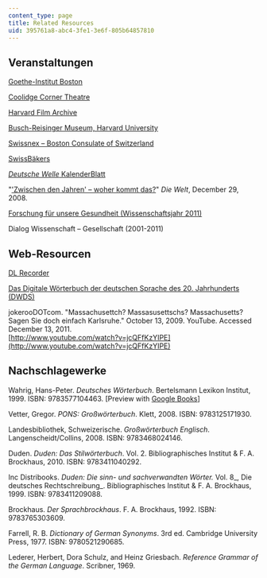 ```yaml
---
content_type: page
title: Related Resources
uid: 395761a8-abc4-3fe1-3e6f-805b64857810
---
```


Veranstaltungen
---------------

[Goethe-Institut Boston](http://goethe.de/ins/us/bos/deindex.htm)

[Coolidge Corner Theatre](http://www.coolidge.org/)

[Harvard Film Archive](https://harvardfilmarchive.org/)

[Busch-Reisinger Museum, Harvard University](http://www.harvardartmuseums.org/search-results?q=Busch-Reisinger+Museum%2C+Harvard+University)

[Swissnex – Boston Consulate of Switzerland](http://www.swissnexboston.org/)

[SwissBäkers](http://www.swissbakers.com/)

[_Deutsche Welle_ KalenderBlatt](http://kalenderblatt.de/)

"['Zwischen den Jahren' – woher kommt das?](http://www.welt.de/wissenschaft/article2946910/Zwischen-den-Jahren-woher-kommt-das.html)" _Die Welt_, December 29, 2008.

[Forschung für unsere Gesundheit (Wissenschaftsjahr 2011)](http://www.forschung-fuer-unsere-gesundheit.de/)

Dialog Wissenschaft – Gesellschaft (2001-2011)

Web-Resourcen
-------------

[DL Recorder](http://projects.oscelot.org/gf/project/dlrecorder/)

[Das Digitale Wörterbuch der deutschen Sprache des 20. Jahrhunderts (DWDS)](http://www.dwds.de/)

jokerooDOTcom. "Massachusettch? Massasusettschs? Massachusetts? Sagen Sie doch einfach Karlsruhe." October 13, 2009. YouTube. Accessed December 13, 2011.  
[http://www.youtube.com/watch?v=jcQFfKzYIPE](http://www.youtube.com/watch?v=jcQFfKzYIPE)

Nachschlagewerke
----------------

Wahrig, Hans-Peter. _Deutsches Wörterbuch_. Bertelsmann Lexikon Institut, 1999. ISBN: 9783577104463. \[Preview with [Google Books](http://books.google.co.in/books?id=PvsRAAAAIAAJ&printsec=frontcover&dq=Deutsches+Woerterbuch&hl=en&sa=X&ei=L1bwTtaXEI7prQfZwfTwDw&redir_esc=y#v=onepage&q=Deutsches%20Woerterbuch&f=false)\]

Vetter, Gregor. _PONS: Großwörterbuch_. Klett, 2008. ISBN: 9783125171930.

Landesbibliothek, Schweizerische. _Großwörterbuch Englisch_. Langenscheidt/Collins, 2008. ISBN: 9783468024146.

Duden. _Duden: Das Stilwörterbuch_. Vol. 2. Bibliographisches Institut & F. A. Brockhaus, 2010. ISBN: 9783411040292.

Inc Distribooks. _Duden: Die sinn- und sachverwandten Wörter._ Vol. 8_, Die deutsches Rechtschreibung_. Bibliographisches Institut & F. A. Brockhaus, 1999. ISBN: 9783411209088.

Brockhaus. _Der Sprachbrockhaus_. F. A. Brockhaus, 1992. ISBN: 9783765303609.

Farrell, R. B. _Dictionary of German Synonyms_. 3rd ed. Cambridge University Press, 1977. ISBN: 9780521290685.

Lederer, Herbert, Dora Schulz, and Heinz Griesbach. _Reference Grammar of the German Language_. Scribner, 1969.
